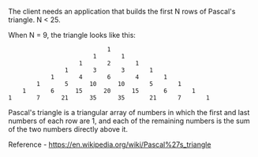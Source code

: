The client needs an application that builds the first N rows of Pascal's triangle. N < 25.

When N = 9, the triangle looks like this:



                                1
                            1       1
                        1       2       1
                    1       3       3       1
                1       4       6       4       1
            1       5      10      10       5       1
        1       6      15      20      15       6       1
    1       7      21      35      35       21      7       1



Pascal's triangle is a triangular array of numbers in which the first and last numbers of each row are 1,
and each of the remaining numbers is the sum of the two numbers directly above it.


Reference - https://en.wikipedia.org/wiki/Pascal%27s_triangle